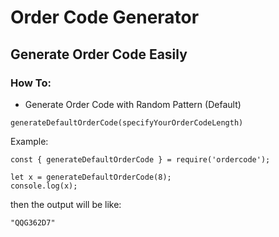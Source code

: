# Order Code Generator
## Generate Order Code Easily

### How To:
- Generate Order Code with Random Pattern (Default)
```
generateDefaultOrderCode(specifyYourOrderCodeLength)
```
Example:
```
const { generateDefaultOrderCode } = require('ordercode');

let x = generateDefaultOrderCode(8);
console.log(x);
```
then the output will be like:

```
"QQG362D7"
```
